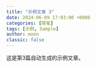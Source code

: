 ```yaml
---
title: "示例文章 3"
date: 2024-06-09 17:03:00 +0800
categories: [随笔]
tags: [示例, Sample]
author: moon
classic: false
---
```


这是第3篇自动生成的示例文章。 